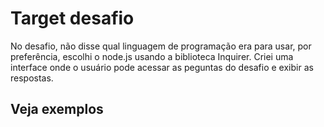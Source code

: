 ﻿# Target desafio

No desafio, não disse qual linguagem de programação era para usar, por preferência, escolhi o node.js usando a biblioteca Inquirer. Criei uma interface onde o usuário pode acessar as peguntas do desafio e exibir as respostas. 

## Veja exemplos
 
